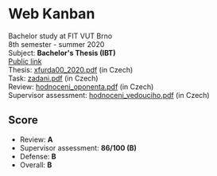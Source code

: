 # Web Kanban
Bachelor study at FIT VUT Brno  
8th semester - summer 2020  
Subject: **Bachelor's Thesis (IBT)**  
[Public link](https://www.fit.vut.cz/study/thesis/22944/.en)  
Thesis: [xfurda00_2020.pdf](thesis/xfurda00_2020.pdf) (in Czech)  
Task: [zadani.pdf](./docs/zadani.pdf) (in Czech)  
Review: [hodnoceni_oponenta.pdf](./docs/hodnoceni_oponenta.pdf) (in Czech)  
Supervisor assessment: [hodnoceni_vedouciho.pdf](./docs/hodnoceni_vedouciho.pdf) (in Czech) 

## Score
* Review: **A**
* Supervisor assessment: **86/100 (B)**
* Defense: **B**
* Overall: **B**